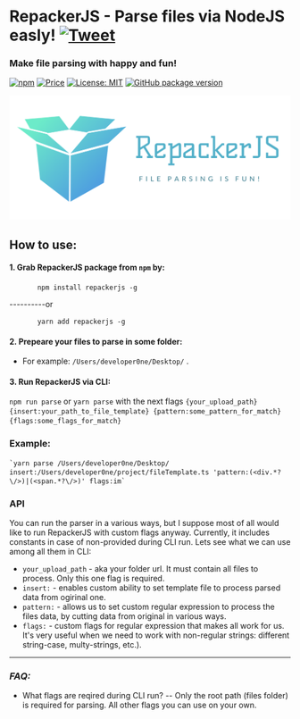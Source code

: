 # RepackerJS - Parse files via NodeJS easly!  [![Tweet](https://img.shields.io/twitter/url/http/shields.io.svg?style=social)](https://twitter.com/intent/tweet?text=See&url=https://github.com/BiosBoy/coconat&via=svyat770&hashtags=js,jsx,pareser,RepackerJS,html,css)
### Make file parsing with happy and fun!

[![npm](https://badgen.net/npm/v/repackerjs)](https://www.npmjs.com/package/repackerjs)
[![Price](https://img.shields.io/badge/price-FREE-purple.svg)](https://github.com/BiosBoy/coconat/blob/master/LICENSE)
[![License: MIT](https://img.shields.io/badge/license-MIT-yellow.svg)](https://github.com/BiosBoy/coconat/blob/master/LICENSE)
[![GitHub package version](https://img.shields.io/badge/version-1.1.1-green.svg)](https://github.com/BiosBoy/coconat)

![logo_image](https://github.com/BiosBoy/RepackerJS/blob/master/logo.png)



## How to use:
  #### 1. Grab RepackerJS package from `npm` by:
  ```
         npm install repackerjs -g
  ``` 
   ----------or 
  ```
         yarn add repackerjs -g
  ```
  #### 2. Prepeare your files to parse in some folder: 
   - For example: `/Users/developer0ne/Desktop/` .
  #### 3. Run RepackerJS via CLI:
  `npm run parse` or `yarn parse` with the next flags `{your_upload_path} {insert:your_path_to_file_template} {pattern:some_pattern_for_match} {flags:some_flags_for_match}`

  ### Example:
    `yarn parse /Users/developer0ne/Desktop/ insert:/Users/developer0ne/project/fileTemplate.ts 'pattern:(<div.*?\/>)|(<span.*?\/>)' flags:im`

### API
  
You can run the parser in a various ways, but I suppose most of all would like to run RepackerJS with custom flags anyway. Currently, it includes constants in case of non-provided during CLI run. Lets see what we can use among all them in CLI:
  - `your_upload_path` - aka your folder url. It must contain all files to process. Only this one flag is required.  
  - `insert:` - enables custom ability to set template file to process parsed data from ogirinal one.
  - `pattern:` - allows us to set custom regular expression to process the files data, by cutting data from original in various ways.
  - `flags:` - custom flags for regular expression that makes all work for us. It's very useful when we need to work with non-regular strings: different string-case, multy-strings, etc.). 
   ----
  ### *FAQ:*
   - What flags are reqired during CLI run?
   -- Only the root path (files folder) is required for parsing. All other flags you can use on your own.
